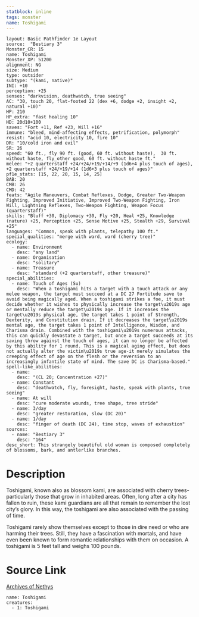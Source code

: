 ```yaml
---
statblock: inline
tags: monster
name: Toshigami
---
```

```statblock
layout: Basic Pathfinder 1e Layout
source:  "Bestiary 3"
Monster_CR: 15
name: Toshigami
Monster_XP: 51200
alignment: NG
size: Medium
type: outsider
subtype: "(kami, native)"
INI: +10
perception: +25
senses: "darkvision, deathwatch, true seeing"
AC: "30, touch 20, flat-footed 22 (dex +6, dodge +2, insight +2, natural +10)"
HP: 210
HP_extra: "fast healing 10"
HD: 20d10+100
saves: "Fort +11, Ref +23, Will +16"
immune: "bleed, mind-affecting effects, petrification, polymorph"
resist: "acid 10, electricity 10, fire 10"
DR: "10/cold iron and evil"
SR: 26
speed: "60 ft., fly 90 ft. (good, 60 ft. without haste),  30 ft. without haste, fly_other good, 60 ft. without haste ft."
melee: "+2 quarterstaff +24/+24/+19/+14/+9 (1d6+4 plus touch of ages), +2 quarterstaff +24/+19/+14 (1d6+3 plus touch of ages)"
pf1e_stats: [15, 22, 20, 15, 14, 25]
BAB: 20
CMB: 26
CMD: 42
feats: "Agile Maneuvers, Combat Reflexes, Dodge, Greater Two-Weapon Fighting, Improved Initiative, Improved Two-Weapon Fighting, Iron Will, Lightning Reflexes, Two-Weapon Fighting, Weapon Focus (quarterstaff)"
skills: "Bluff +30, Diplomacy +30, Fly +20, Heal +25, Knowledge (nature) +25, Perception +25, Sense Motive +25, Stealth +29, Survival +25"
languages: "Common, speak with plants, telepathy 100 ft."
special_qualities: "merge with ward, ward (cherry tree)"
ecology:
  - name: Environment
    desc: "any land"
  - name: Organisation
    desc: "solitary"
  - name: Treasure
    desc: "standard (+2 quarterstaff, other treasure)"
special_abilities:
  - name: Touch of Ages (Su)
    desc: "When a toshigami hits a target with a touch attack or any melee weapon, the target must succeed at a DC 27 Fortitude save to avoid being magically aged. When a toshigami strikes a foe, it must decide whether it wishes to physically increase the target\u2019s age or mentally reduce the target\u2019s age. If it increases the target\u2019s physical age, the target takes 1 point of Strength, Dexterity, and Constitution drain. If it decreases the target\u2019s mental age, the target takes 1 point of Intelligence, Wisdom, and Charisma drain. Combined with the toshigami\u2019s numerous attacks, this can quickly devastate a target, but once a target succeeds at its saving throw against the touch of ages, it can no longer be affected by this ability for 1 round. This is a magical aging effect, but does not actually alter the victim\u2019s true age-it merely simulates the creeping effect of age on the flesh or the reversion to an increasingly infantile state of mind. The save DC is Charisma-based."
spell-like_abilities:
  - name:
    desc: "(CL 20; Concentration +27)"
  - name: Constant
    desc: "deathwatch, fly, foresight, haste, speak with plants, true seeing"
  - name: At will
    desc: "cure moderate wounds, tree shape, tree stride"
  - name: 3/day
    desc: "greater restoration, slow (DC 20)"
  - name: 1/day
    desc: "finger of death (DC 24), time stop, waves of exhaustion"
sources:
  - name: "Bestiary 3"
    desc: "164"
desc_short: This strangely beautiful old woman is composed completely of blossoms, bark, and antlerlike branches.
```
# Description
Toshigami, known also as blossom kami, are associated with cherry trees-particularly those that grow in inhabited areas. Often, long after a city has fallen to ruin, these kami guardians are all that remain to remember the lost city’s glory. In this way, the toshigami are also associated with the passing of time.

Toshigami rarely show themselves except to those in dire need or who are harming their trees. Still, they have a fascination with mortals, and have even been known to form romantic relationships with them on occasion. A toshigami is 5 feet tall and weighs 100 pounds.
# Source Link
[Archives of Nethys](https://aonprd.com/MonsterDisplay.aspx?ItemName=Toshigami)
```encounter-table
name: Toshigami
creatures:
  - 1: Toshigami
```
